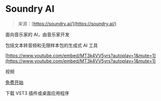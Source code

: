 <!--yml

分类: 未分类

日期: 2024-05-29 12:32:54

-->

# Soundry AI

> 来源：[https://soundry.ai/](https://soundry.ai/)

面向音乐家的 AI，由音乐家开发

包括文本转音频和无限样本包的生成式 AI 工具

[https://www.youtube.com/embed/MT3k4VV5yrs?autoplay=1&mute=1](https://www.youtube.com/embed/MT3k4VV5yrs?autoplay=1&mute=1)

视频

[免费开始](https://app.soundry.ai/)

下载 VST3 插件或桌面应用程序
